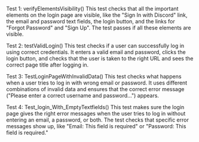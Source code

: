 Test 1: verifyElementsVisibility()
This test checks that all the important elements on the login page are visible, like the "Sign In with Discord" link, the email and password text fields, the login button, and the links for "Forgot Password" and "Sign Up". The test passes if all these elements are visible.

Test 2: testValidLogin()
This test checks if a user can successfully log in using correct credentials. It enters a valid email and password, clicks the login button, and checks that the user is taken to the right URL and sees the correct page title after logging in.

Test 3: TestLoginPageWithInvalidData()
This test checks what happens when a user tries to log in with wrong email or password. It uses different combinations of invalid data and ensures that the correct error message ("Please enter a correct username and password...") appears.

Test 4: Test_login_With_EmptyTextfields()
This test makes sure the login page gives the right error messages when the user tries to log in without entering an email, a password, or both. The test checks that specific error messages show up, like "Email: This field is required" or "Password: This field is required."
